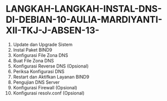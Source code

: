 # LANGKAH-LANGKAH-INSTAL-DNS-DI-DEBIAN-10-AULIA-MARDIYANTI-XII-TKJ-J-ABSEN-13-
1. Update dan Upgrade Sistem
2. Instal Paket BIND9
3. Konfigurasi File Zona DNS
4. Buat File Zona DNS
5. Konfigurasi Reverse DNS (Opsional)
6. Periksa Konfigurasi DNS
7. Restart dan Aktifkan Layanan BIND9
8. Pengujian DNS Server
9. Konfigurasi Firewall (Opsional)
10. Konfigurasi resolv.conf (Opsional)

